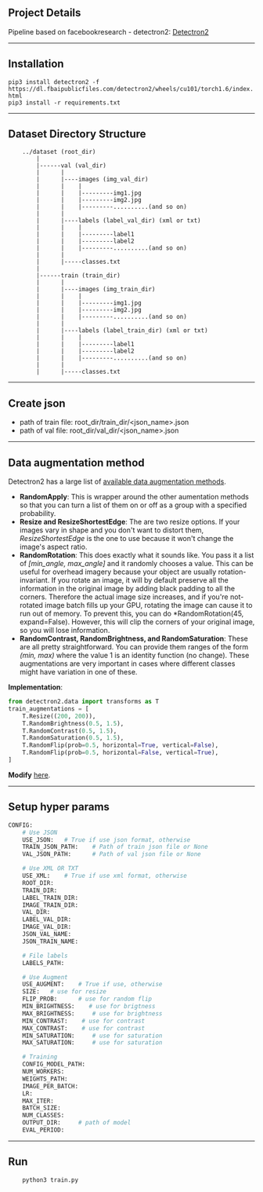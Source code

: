 ## Project Details
Pipeline based on facebookresearch - detectron2: [Detectron2](https://github.com/facebookresearch/detectron2)

---

## Installation
`pip3 install detectron2 -f https://dl.fbaipublicfiles.com/detectron2/wheels/cu101/torch1.6/index.html`  
`pip3 install -r requirements.txt`  

---

## Dataset Directory Structure

        ../dataset (root_dir)
            |
            |------val (val_dir) 
            |      |
            |      |----images (img_val_dir)
            |      |    |
            |      |    |---------img1.jpg 
            |      |    |---------img2.jpg 
            |      |    |---------..........(and so on)
            |      |
            |      |----labels (label_val_dir) (xml or txt)
            |      |    |
            |      |    |---------label1 
            |      |    |---------label2 
            |      |    |---------..........(and so on)
            |      |    
            |      |-----classes.txt
            |
            |------train (train_dir) 
            |      |
            |      |----images (img_train_dir)
            |      |    |
            |      |    |---------img1.jpg 
            |      |    |---------img2.jpg 
            |      |    |---------..........(and so on)
            |      |
            |      |----labels (label_train_dir) (xml or txt)
            |      |    |
            |      |    |---------label1 
            |      |    |---------label2 
            |      |    |---------..........(and so on)
            |      |    
            |      |-----classes.txt

---

## Create json 
- path of train file: root_dir/train_dir/<json_name>.json  
- path of val file: root_dir/val_dir/<json_name>.json

---

## Data augmentation method
Detectron2 has a large list of [available data augmentation methods](https://github.com/facebookresearch/detectron2/tree/master/detectron2/data/transforms).  

- **RandomApply**: This is wrapper around the other aumentation methods so that you can turn a list of them on or off as a group with a specified probability.  
- **Resize and ResizeShortestEdge**: The are two resize options. If your images vary in shape and you don't want to distort them, *ResizeShortestEdge* is the one to use because it won't change the image's aspect ratio.  
- **RandomRotation**: This does exactly what it sounds like. You pass it a list of *[min_angle, max_angle]* and it randomly chooses a value. This can be useful for overhead imagery because your object are usually rotation-invariant. If you rotate an image, it will by default preserve all the information in the original image by adding black padding to all the corners. Therefore the actual image size increases, and if you're not-rotated image batch fills up your GPU, rotating the image can cause it to run out of memory. To prevent this, you can do *RandomRotation(45, expand=False). However, this will clip the corners of your original image, so you will lose information.  
- **RandomContrast, RandomBrightness, and RandomSaturation**: These are all pretty straightforward. You can provide them ranges of the form *(min, max)* where the value 1 is an identity function (no change). These augmentations are very important in cases where different classes might have variation in one of these.  

**Implementation**:  
```python
from detectron2.data import transforms as T
train_augmentations = [
    T.Resize((200, 200)),
    T.RandomBrightness(0.5, 1.5),
    T.RandomContrast(0.5, 1.5),
    T.RandomSaturation(0.5, 1.5),
    T.RandomFlip(prob=0.5, horizontal=True, vertical=False),
    T.RandomFlip(prob=0.5, horizontal=False, vertical=True),
]
```

**Modify** [here](https://github.com/anminhhung/Object_detection/blob/2dcdce992ff39106536c3037fb3bdb5fec810a74/Detectron/train.py#L93).

---

## Setup hyper params
```python
CONFIG:
    # Use JSON
    USE_JSON:   # True if use json format, otherwise
    TRAIN_JSON_PATH:    # Path of train json file or None 
    VAL_JSON_PATH:      # Path of val json file or None

    # Use XML OR TXT
    USE_XML:    # True if use xml format, otherwise
    ROOT_DIR:   
    TRAIN_DIR:
    LABEL_TRAIN_DIR:
    IMAGE_TRAIN_DIR:
    VAL_DIR:
    LABEL_VAL_DIR:
    IMAGE_VAL_DIR:
    JSON_VAL_NAME:
    JSON_TRAIN_NAME:

    # File labels
    LABELS_PATH: 

    # Use Augment
    USE_AUGMENT:    # True if use, otherwise
    SIZE:   # use for resize
    FLIP_PROB:      # use for random flip
    MIN_BRIGHTNESS:    # use for brigtness
    MAX_BRIGHTNESS:     # use for brightness
    MIN_CONTRAST:    # use for contrast
    MAX_CONTRAST:    # use for contrast
    MIN_SATURATION:     # use for saturation
    MAX_SATURATION:     # use for saturation

    # Training
    CONFIG_MODEL_PATH:
    NUM_WORKERS:
    WEIGHTS_PATH:
    IMAGE_PER_BATCH:
    LR:
    MAX_ITER:
    BATCH_SIZE:
    NUM_CLASSES:
    OUTPUT_DIR:     # path of model
    EVAL_PERIOD:
```

--- 

## Run

        python3 train.py